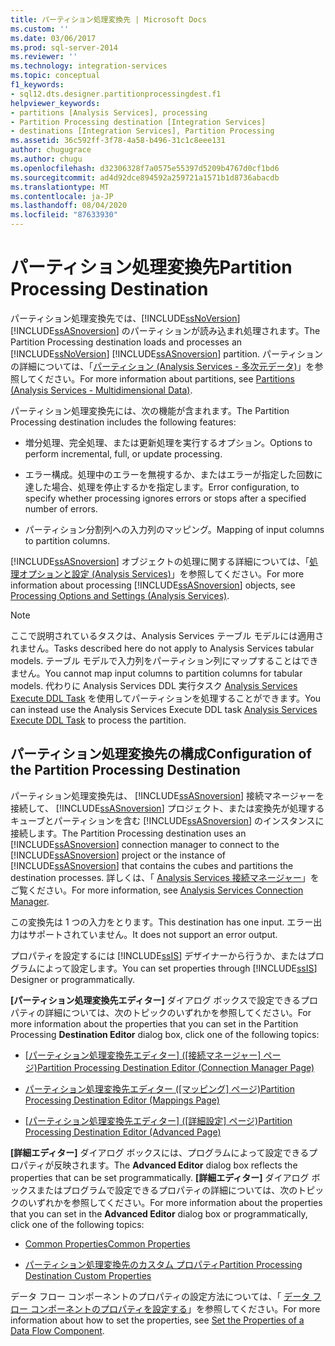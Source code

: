 ```yaml
---
title: パーティション処理変換先 | Microsoft Docs
ms.custom: ''
ms.date: 03/06/2017
ms.prod: sql-server-2014
ms.reviewer: ''
ms.technology: integration-services
ms.topic: conceptual
f1_keywords:
- sql12.dts.designer.partitionprocessingdest.f1
helpviewer_keywords:
- partitions [Analysis Services], processing
- Partition Processing destination [Integration Services]
- destinations [Integration Services], Partition Processing
ms.assetid: 36c592ff-3f78-4a58-b496-31c1c8eee131
author: chugugrace
ms.author: chugu
ms.openlocfilehash: d32306328f7a0575e55397d5209b4767d0cf1bd6
ms.sourcegitcommit: ad4d92dce894592a259721a1571b1d8736abacdb
ms.translationtype: MT
ms.contentlocale: ja-JP
ms.lasthandoff: 08/04/2020
ms.locfileid: "87633930"
---
```

# <a name="partition-processing-destination"></a><span data-ttu-id="d7c53-102">パーティション処理変換先</span><span class="sxs-lookup"><span data-stu-id="d7c53-102">Partition Processing Destination</span></span>
  <span data-ttu-id="d7c53-103">パーティション処理変換先では、[!INCLUDE[ssNoVersion](../../includes/ssnoversion-md.md)] [!INCLUDE[ssASnoversion](../../includes/ssasnoversion-md.md)] のパーティションが読み込まれ処理されます。</span><span class="sxs-lookup"><span data-stu-id="d7c53-103">The Partition Processing destination loads and processes an [!INCLUDE[ssNoVersion](../../includes/ssnoversion-md.md)] [!INCLUDE[ssASnoversion](../../includes/ssasnoversion-md.md)] partition.</span></span> <span data-ttu-id="d7c53-104">パーティションの詳細については、「[パーティション (Analysis Services - 多次元データ)](https://docs.microsoft.com/analysis-services/multidimensional-models-olap-logical-cube-objects/partitions-analysis-services-multidimensional-data)」を参照してください。</span><span class="sxs-lookup"><span data-stu-id="d7c53-104">For more information about partitions, see [Partitions &#40;Analysis Services - Multidimensional Data&#41;](https://docs.microsoft.com/analysis-services/multidimensional-models-olap-logical-cube-objects/partitions-analysis-services-multidimensional-data).</span></span>  
  
 <span data-ttu-id="d7c53-105">パーティション処理変換先には、次の機能が含まれます。</span><span class="sxs-lookup"><span data-stu-id="d7c53-105">The Partition Processing destination includes the following features:</span></span>  
  
-   <span data-ttu-id="d7c53-106">増分処理、完全処理、または更新処理を実行するオプション。</span><span class="sxs-lookup"><span data-stu-id="d7c53-106">Options to perform incremental, full, or update processing.</span></span>  
  
-   <span data-ttu-id="d7c53-107">エラー構成。処理中のエラーを無視するか、またはエラーが指定した回数に達した場合、処理を停止するかを指定します。</span><span class="sxs-lookup"><span data-stu-id="d7c53-107">Error configuration, to specify whether processing ignores errors or stops after a specified number of errors.</span></span>  
  
-   <span data-ttu-id="d7c53-108">パーティション分割列への入力列のマッピング。</span><span class="sxs-lookup"><span data-stu-id="d7c53-108">Mapping of input columns to partition columns.</span></span>  
  
 <span data-ttu-id="d7c53-109">[!INCLUDE[ssASnoversion](../../includes/ssasnoversion-md.md)] オブジェクトの処理に関する詳細については、「[処理オプションと設定 (Analysis Services)](https://docs.microsoft.com/analysis-services/multidimensional-models/processing-options-and-settings-analysis-services)」を参照してください。</span><span class="sxs-lookup"><span data-stu-id="d7c53-109">For more information about processing [!INCLUDE[ssASnoversion](../../includes/ssasnoversion-md.md)] objects, see [Processing Options and Settings &#40;Analysis Services&#41;](https://docs.microsoft.com/analysis-services/multidimensional-models/processing-options-and-settings-analysis-services).</span></span>  
  
> [!NOTE]  
>  <span data-ttu-id="d7c53-110">ここで説明されているタスクは、Analysis Services テーブル モデルには適用されません。</span><span class="sxs-lookup"><span data-stu-id="d7c53-110">Tasks described here do not apply to Analysis Services tabular models.</span></span>  <span data-ttu-id="d7c53-111">テーブル モデルで入力列をパーティション列にマップすることはできません。</span><span class="sxs-lookup"><span data-stu-id="d7c53-111">You cannot map input columns to partition columns for tabular models.</span></span> <span data-ttu-id="d7c53-112">代わりに Analysis Services DDL 実行タスク [Analysis Services Execute DDL Task](../control-flow/analysis-services-execute-ddl-task.md) を使用してパーティションを処理することができます。</span><span class="sxs-lookup"><span data-stu-id="d7c53-112">You can instead use the Analysis Services Execute DDL task [Analysis Services Execute DDL Task](../control-flow/analysis-services-execute-ddl-task.md) to process the partition.</span></span>  
  
## <a name="configuration-of-the-partition-processing-destination"></a><span data-ttu-id="d7c53-113">パーティション処理変換先の構成</span><span class="sxs-lookup"><span data-stu-id="d7c53-113">Configuration of the Partition Processing Destination</span></span>  
 <span data-ttu-id="d7c53-114">パーティション処理変換先は、 [!INCLUDE[ssASnoversion](../../includes/ssasnoversion-md.md)] 接続マネージャーを接続して、 [!INCLUDE[ssASnoversion](../../includes/ssasnoversion-md.md)] プロジェクト、または変換先が処理するキューブとパーティションを含む [!INCLUDE[ssASnoversion](../../includes/ssasnoversion-md.md)] のインスタンスに接続します。</span><span class="sxs-lookup"><span data-stu-id="d7c53-114">The Partition Processing destination uses an [!INCLUDE[ssASnoversion](../../includes/ssasnoversion-md.md)] connection manager to connect to the [!INCLUDE[ssASnoversion](../../includes/ssasnoversion-md.md)] project or the instance of [!INCLUDE[ssASnoversion](../../includes/ssasnoversion-md.md)] that contains the cubes and partitions the destination processes.</span></span> <span data-ttu-id="d7c53-115">詳しくは、「 [Analysis Services 接続マネージャー](../connection-manager/analysis-services-connection-manager.md)」をご覧ください。</span><span class="sxs-lookup"><span data-stu-id="d7c53-115">For more information, see [Analysis Services Connection Manager](../connection-manager/analysis-services-connection-manager.md).</span></span>  
  
 <span data-ttu-id="d7c53-116">この変換先は 1 つの入力をとります。</span><span class="sxs-lookup"><span data-stu-id="d7c53-116">This destination has one input.</span></span> <span data-ttu-id="d7c53-117">エラー出力はサポートされていません。</span><span class="sxs-lookup"><span data-stu-id="d7c53-117">It does not support an error output.</span></span>  
  
 <span data-ttu-id="d7c53-118">プロパティを設定するには [!INCLUDE[ssIS](../../includes/ssis-md.md)] デザイナーから行うか、またはプログラムによって設定します。</span><span class="sxs-lookup"><span data-stu-id="d7c53-118">You can set properties through [!INCLUDE[ssIS](../../includes/ssis-md.md)] Designer or programmatically.</span></span>  
  
 <span data-ttu-id="d7c53-119">**[パーティション処理変換先エディター]** ダイアログ ボックスで設定できるプロパティの詳細については、次のトピックのいずれかを参照してください。</span><span class="sxs-lookup"><span data-stu-id="d7c53-119">For more information about the properties that you can set in the Partition Processing **Destination Editor** dialog box, click one of the following topics:</span></span>  
  
-   <span data-ttu-id="d7c53-120">[[パーティション処理変換先エディター] &#40;[接続マネージャー] ページ&#41;](../partition-processing-destination-editor-connection-manager-page.md)</span><span class="sxs-lookup"><span data-stu-id="d7c53-120">[Partition Processing Destination Editor &#40;Connection Manager Page&#41;](../partition-processing-destination-editor-connection-manager-page.md)</span></span>  
  
-   <span data-ttu-id="d7c53-121">[パーティション処理変換先エディター ([マッピング] ページ)](../partition-processing-destination-editor-mappings-page.md)</span><span class="sxs-lookup"><span data-stu-id="d7c53-121">[Partition Processing Destination Editor &#40;Mappings Page&#41;](../partition-processing-destination-editor-mappings-page.md)</span></span>  
  
-   <span data-ttu-id="d7c53-122">[[パーティション処理変換先エディター] &#40;[詳細設定] ページ&#41;](../partition-processing-destination-editor-advanced-page.md)</span><span class="sxs-lookup"><span data-stu-id="d7c53-122">[Partition Processing Destination Editor &#40;Advanced Page&#41;](../partition-processing-destination-editor-advanced-page.md)</span></span>  
  
 <span data-ttu-id="d7c53-123">**[詳細エディター]** ダイアログ ボックスには、プログラムによって設定できるプロパティが反映されます。</span><span class="sxs-lookup"><span data-stu-id="d7c53-123">The **Advanced Editor** dialog box reflects the properties that can be set programmatically.</span></span> <span data-ttu-id="d7c53-124">**[詳細エディター]** ダイアログ ボックスまたはプログラムで設定できるプロパティの詳細については、次のトピックのいずれかを参照してください。</span><span class="sxs-lookup"><span data-stu-id="d7c53-124">For more information about the properties that you can set in the **Advanced Editor** dialog box or programmatically, click one of the following topics:</span></span>  
  
-   [<span data-ttu-id="d7c53-125">Common Properties</span><span class="sxs-lookup"><span data-stu-id="d7c53-125">Common Properties</span></span>](../common-properties.md)  
  
-   [<span data-ttu-id="d7c53-126">パーティション処理変換先のカスタム プロパティ</span><span class="sxs-lookup"><span data-stu-id="d7c53-126">Partition Processing Destination Custom Properties</span></span>](partition-processing-destination-custom-properties.md)  
  
 <span data-ttu-id="d7c53-127">データ フロー コンポーネントのプロパティの設定方法については、「 [データ フロー コンポーネントのプロパティを設定する](set-the-properties-of-a-data-flow-component.md)」を参照してください。</span><span class="sxs-lookup"><span data-stu-id="d7c53-127">For more information about how to set the properties, see [Set the Properties of a Data Flow Component](set-the-properties-of-a-data-flow-component.md).</span></span>  
  
  
